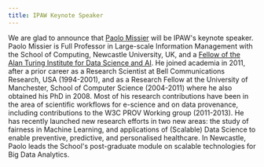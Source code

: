 ```yaml
---
title: IPAW Keynote Speaker
---
```


We are glad to announce that [Paolo Missier](http://tinyurl.com/paolomissier/) will be IPAW's keynote speaker. Paolo Missier is Full Professor in Large-scale Information Management with the School of Computing, Newcastle University, UK, and a [Fellow of the Alan Turing Institute for Data Science and AI](https://www.turing.ac.uk/people/researchers/paolo-missier). He joined academia in 2011, after a prior career as a Research Scientist at Bell Communications Research, USA (1994-2001), and as a Research Fellow at the University of Manchester, School of Computer Science (2004-2011) where he also obtained his PhD in 2008. Most of his research contributions have been in the area of scientific workflows for e-science and on data provenance, including contributions to the W3C PROV Working group (2011-2013). He has recently launched new research efforts in two new areas: the study of fairness in Machine Learning, and applications of (Scalable) Data Science to enable preventive, predictive, and personalised healthcare. In Newcastle, Paolo leads the School's post-graduate module on scalable technologies for Big Data Analytics.
